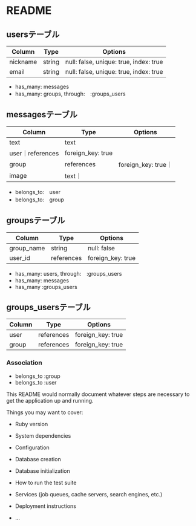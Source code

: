 # README

## usersテーブル
|Column|Type|Options|
|------|----|-------|
|nickname|string|null: false, unique: true, index: true|
|email|string|null: false, unique: true, index: true|

- has_many: messages
- has_many: groups, through:　:groups_users

## messagesテーブル
|Column|Type|Options|
|------|----|-------|
|text|text|
|user｜references| foreign_key: true|
|group|references| foreign_key: true｜
|image|text｜

- belongs_to:　user
- belongs_to:　group

## groupsテーブル
|Column|Type|Options|
|------|----|-------|
|group_name|string|null: false|
|user_id|references|foreign_key: true|

- has_many: users, through:　:groups_users
- has_many: messages
- has_many :groups_users

## groups_usersテーブル
|Column|Type|Options|
|------|----|-------|
|user|references|foreign_key: true|
|group|references|foreign_key: true|　

### Association
- belongs_to :group
- belongs_to :user




This README would normally document whatever steps are necessary to get the
application up and running.

Things you may want to cover:

* Ruby version

* System dependencies

* Configuration

* Database creation

* Database initialization

* How to run the test suite

* Services (job queues, cache servers, search engines, etc.)

* Deployment instructions

* ...

